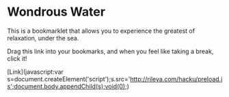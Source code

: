 Wondrous Water
==============

This is a bookmarklet that allows you to experience the greatest of relaxation, under the sea.

Drag this link into your bookmarks, and when you feel like taking a break, click it!

[Link](javascript:var s=document.createElement('script');s.src='http://rileya.com/hacku/preload.js';document.body.appendChild(s);void(0);)
